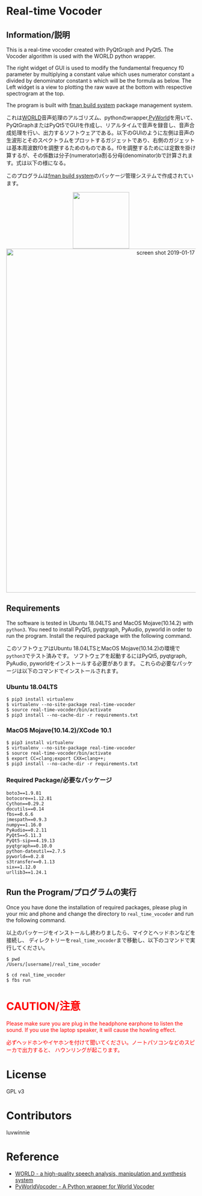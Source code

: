 # Real-time Vocoder

## Information/説明

This is a real-time vocoder created with PyQtGraph and PyQt5.
The Vocoder algorithm is used with the WORLD python wrapper.

The right widget of GUI is used to modify the fundamental frequency f0 parameter by multiplying a constant value which uses numerator constant `a` divided by denominator constant `b` which will be the formula as below.
The Left widget is a view to plotting the raw wave at the bottom with respective spectrogram at 
the top.

The program is built with [fman build system](https://build-system.fman.io/) package management system.

これは[WORLD](https://github.com/mmorise/World)音声処理のアルゴリズム、pythonのwrapper,[PyWorld](https://github.com/JeremyCCHsu/Python-Wrapper-for-World-Vocoder)を用いて、PyQtGraphまたはPyQt5でGUIを作成し、リアルタイムで音声を録音し、音声合成処理を行い、出力するソフトウェアである。以下のGUIのように左側は音声の生波形とそのスペクトラムをプロットするガジェットであり、右側のガジェットは基本周波数f0を調整するためのものである。f0を調整するためには定数を掛け算するが、その係数は分子(numerator)a割る分母(denominator)bで計算されます。式は以下の様になる。

このプログラムは[fman build system](https://build-system.fman.io/)のパッケージ管理システムで作成されています。

<div align="center">
<img src="http://latex.codecogs.com/gif.latex?pitch%5C%20constant%20%3D%20%5Cfrac%7Ba%7D%7Bb%7D" width="150">
</div>

<div align="center">
<img width="912" alt="screen shot 2019-01-17 at 23 29 54" src="https://user-images.githubusercontent.com/13714992/51364147-7b1d5700-1b1e-11e9-8e55-2e14f818e122.png">
</div>

## Requirements
The software is tested in Ubuntu 18.04LTS and MacOS Mojave(10.14.2) with `python3`.
You need to install PyQt5, pyqtgraph, PyAudio, pyworld in order to run the program.
Install the required package with the following command.

このソフトウェアはUbuntu 18.04LTSとMacOS Mojave(10.14.2)の環境で`python3`でテスト済みです。
ソフトウェアを起動するにはPyQt5, pyqtgraph, PyAudio, pyworldをインストールする必要があります。
これらの必要なパッケージは以下のコマンドでインストールされます。

### Ubuntu 18.04LTS
```
$ pip3 install virtualenv
$ virtualenv --no-site-package real-time-vocoder
$ source real-time-vocoder/bin/activate
$ pip3 install --no-cache-dir -r requirements.txt
```

### MacOS Mojave(10.14.2)/XCode 10.1
```
$ pip3 install virtualenv
$ virtualenv --no-site-package real-time-vocoder
$ source real-time-vocoder/bin/activate
$ export CC=clang;export CXX=clang++;
$ pip3 install --no-cache-dir -r requirements.txt
```
### Required Package/必要なパッケージ

```
boto3==1.9.81
botocore==1.12.81
Cython==0.29.2
docutils==0.14
fbs==0.6.6
jmespath==0.9.3
numpy==1.16.0
PyAudio==0.2.11
PyQt5==5.11.3
PyQt5-sip==4.19.13
pyqtgraph==0.10.0
python-dateutil==2.7.5
pyworld==0.2.8
s3transfer==0.1.13
six==1.12.0
urllib3==1.24.1
```


## Run the Program/プログラムの実行
Once you have done the installation of required packages, please plug in your mic and phone and
change the directory to `real_time_vocoder` and run the following command.

以上のパッケージをインストールし終わりましたら、マイクとヘッドホンなどを接続し、
ディレクトリーを`real_time_vocoder`まで移動し、以下のコマンドで実行してください。

```
$ pwd
/Users/[username]/real_time_vocoder
```
```sh
$ cd real_time_vocoder
$ fbs run
```

# <font color="red">CAUTION/注意</font>
<font color="red">
Please make sure you are plug in the headphone earphone to listen the sound. If you use the laptop speaker, it will cause the howling effect.

必ずヘッドホンやイヤホンを付けて聞いてください。ノートパソコンなどのスピーカで出力すると、
ハウンリングが起こります。
</font>

# License
GPL v3

# Contributors
luvwinnie

# Reference
- [WORLD - a high-quality speech analysis, manipulation and synthesis system](https://github.com/mmorise/World)
- [PyWorldVocoder - A Python wrapper for World Vocoder](https://github.com/JeremyCCHsu/Python-Wrapper-for-World-Vocoder)